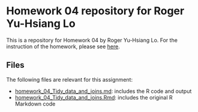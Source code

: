 # Homework 04 repository for Roger Yu-Hsiang Lo

This is a repository for Homework 04 by Roger Yu-Hsiang Lo. For the instruction of the homework, please see [here](http://stat545.com/Classroom/assignments/hw04/hw04.html).

## Files
The following files are relevant for this assignment:
- [homework_04_Tidy_data_and_joins.md](homework_04_Tidy_data_and_joins.md): includes the R code and output
- [homework_04_Tidy_data_and_joins.Rmd](homework_04_Tidy_data_and_joins.Rmd): includes the original R Markdown code
